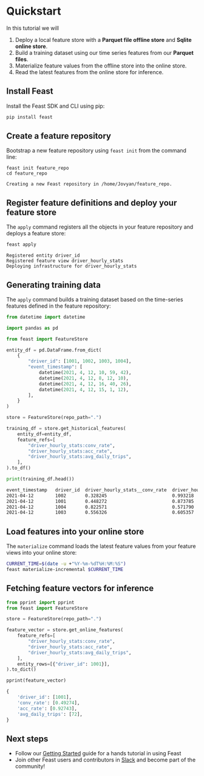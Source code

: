 # Quickstart

In this tutorial we will

1. Deploy a local feature store with a **Parquet file offline store** and **Sqlite online store**.
2. Build a training dataset using our time series features from our **Parquet files**.
3. Materialize feature values from the offline store into the online store.
4. Read the latest features from the online store for inference.

## Install Feast

Install the Feast SDK and CLI using pip:

```bash
pip install feast
```

## Create a feature repository

Bootstrap a new feature repository using `feast init` from the command line:

```text
feast init feature_repo
cd feature_repo
```

```text
Creating a new Feast repository in /home/Jovyan/feature_repo.
```

## Register feature definitions and deploy your feature store

The `apply` command registers all the objects in your feature repository and deploys a feature store:

```bash
feast apply
```

```text
Registered entity driver_id
Registered feature view driver_hourly_stats
Deploying infrastructure for driver_hourly_stats
```

## Generating training data

The `apply` command builds a training dataset based on the time-series features defined in the feature repository:

```python
from datetime import datetime

import pandas as pd

from feast import FeatureStore

entity_df = pd.DataFrame.from_dict(
    {
        "driver_id": [1001, 1002, 1003, 1004],
        "event_timestamp": [
            datetime(2021, 4, 12, 10, 59, 42),
            datetime(2021, 4, 12, 8, 12, 10),
            datetime(2021, 4, 12, 16, 40, 26),
            datetime(2021, 4, 12, 15, 1, 12),
        ],
    }
)

store = FeatureStore(repo_path=".")

training_df = store.get_historical_features(
    entity_df=entity_df,
    feature_refs=[
        "driver_hourly_stats:conv_rate",
        "driver_hourly_stats:acc_rate",
        "driver_hourly_stats:avg_daily_trips",
    ],
).to_df()

print(training_df.head())
```

```bash
event_timestamp   driver_id  driver_hourly_stats__conv_rate  driver_hourly_stats__acc_rate  driver_hourly_stats__avg_daily_trips
2021-04-12        1002       0.328245                        0.993218                       329
2021-04-12        1001       0.448272                        0.873785                       767
2021-04-12        1004       0.822571                        0.571790                       673
2021-04-12        1003       0.556326                        0.605357                       335
```

## Load features into your online store

The `materialize` command loads the latest feature values from your feature views into your online store:

```bash
CURRENT_TIME=$(date -u +"%Y-%m-%dT%H:%M:%S")
feast materialize-incremental $CURRENT_TIME
```

## Fetching feature vectors for inference

```python
from pprint import pprint
from feast import FeatureStore

store = FeatureStore(repo_path=".")

feature_vector = store.get_online_features(
    feature_refs=[
        "driver_hourly_stats:conv_rate",
        "driver_hourly_stats:acc_rate",
        "driver_hourly_stats:avg_daily_trips",
    ],
    entity_rows=[{"driver_id": 1001}],
).to_dict()

pprint(feature_vector)
```

```python
{
    'driver_id': [1001],
    'conv_rate': [0.49274],
    'acc_rate': [0.92743],
    'avg_daily_trips': [72],
}
```

## Next steps

* Follow our [Getting Started](getting-started/) guide for a hands tutorial in using Feast
* Join other Feast users and contributors in [Slack](https://slack.feast.dev/) and become part of the community!

